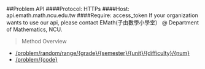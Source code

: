 ##Problem API
####Protocol: HTTPs
####Host: api.emath.math.ncu.edu.tw
####Require: access_token
If your organization wants to use our api, please contact EMath(子由數學小學堂） @ Department of Mathematics, NCU.

> Method Overview

- [/problem/random/range/{grade}/{semester}/{unit}/{difficulty}/{num}](https://github.com/ncuemath/emathAPI-Document/blob/master/problem/rangedRandom.md)  
- [/problem/{code}](https://github.com/ncuemath/emathAPI-Document/blob/master/problem/content.md)  
